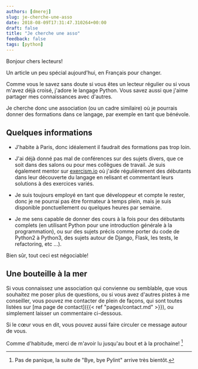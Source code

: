 ```yaml
---
authors: [dmerej]
slug: je-cherche-une-asso
date: 2018-08-09T17:31:47.310264+00:00
draft: false
title: "Je cherche une asso"
feedback: false
tags: [python]
---
```


Bonjour chers lecteurs!

Un article un peu spécial aujourd'hui, en Français pour changer.

Comme vous le savez sans doute si vous êtes un lecteur régulier ou si vous m'avez déjà croisé, j'adore le langage Python. Vous savez aussi que j'aime partager mes connaissances avec d'autres.

Je cherche donc une association (ou un cadre similaire) où je pourrais donner des formations dans ce langage, par exemple en tant que bénévole.

## Quelques informations

* J'habite à Paris, donc idéalement il faudrait des formations pas trop loin.

* J'ai déjà donné pas mal de conférences sur des sujets divers, que ce soit dans des salons ou pour mes collègues de travail. Je suis également mentor sur [exercism.io](https://exercism.io/) où j'aide régulièrement des débutants dans leur découverte du langage en relisant et commentant leurs solutions à des exercices variés.

* Je suis toujours employé en tant que développeur et compte le rester, donc je ne pourrai pas être formateur à temps plein, mais je suis disponible ponctuellement ou quelques heures par semaine.

* Je me sens capable de donner des cours à la fois pour des débutants complets (en utilisant Python pour une introduction générale à la programmation), ou sur des sujets précis comme porter du code de Python2 à Python3, des sujets autour de Django, Flask, les tests, le refactoring, etc ...).

Bien sûr, tout ceci est négociable!

## Une bouteille à la mer


Si vous connaissez une association qui convienne ou semblable, que vous souhaitez me poser plus de questions, ou si vous avez d'autres pistes à me conseiller, vous pouvez me contacter de plein de façons, qui sont toutes listées sur [ma page de contact]({{< ref "pages/contact.md" >}}), ou simplement laisser un commentaire ci-dessous.

Si le cœur vous en dit, vous pouvez aussi faire circuler ce message autour de vous.

Comme d'habitude, merci de m'avoir lu jusqu'au bout et à la prochaine! [^1]

[^1]: Pas de panique, la suite de "Bye, bye Pylint" arrive très bientôt.
